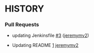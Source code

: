 # HISTORY

### Pull Requests

<!-- pull_requests_start -->

* updating Jenkinsfile [#3](https://github.com/jeremymv2/bumper-ee/pull/3) ([jeremymv2](https://api.github.com/users/jeremymv2))<!-- 459a8c1340eea822aba522e82b739430798f1c06 -->


* Updating README [1](https://github.com/jeremymv2/bumper-ee/pull/1) [jeremymv2](https://api.github.com/users/jeremymv2)<!-- 84352422707426063b118330c9379775909f6c31 -->

